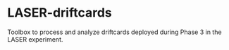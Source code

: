 # LASER-driftcards
Toolbox to process and analyze driftcards deployed during Phase 3 in the LASER experiment.
